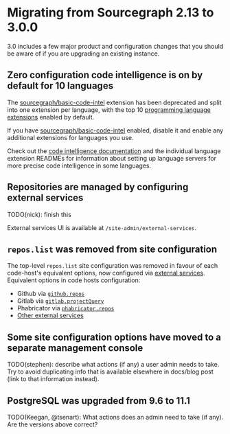 # Migrating from Sourcegraph 2.13 to 3.0.0

3.0 includes a few major product and configuration changes that you should be aware of if you are upgrading an existing instance.

## Zero configuration code intelligence is on by default for 10 languages

The [sourcegraph/basic-code-intel](https://sourcegraph.com/extensions/sourcegraph/basic-code-intel) extension has been deprecated and split into one extension per language, with the top 10 [programming language extensions](https://sourcegraph.com/extensions?query=category%3A"Programming+languages") enabled by default.

If you have [sourcegraph/basic-code-intel](https://sourcegraph.com/extensions/sourcegraph/basic-code-intel) enabled, disable it and enable any additional extensions for languages you use.

Check out the [code intelligence documentation](https://docs.sourcegraph.com/user/code_intelligence) and the individual language extension READMEs for information about setting up language servers for more precise code intelligence in some languages.

## Repositories are managed by configuring external services

TODO(nick): finish this

External services UI is available at `/site-admin/external-services`.

## `repos.list` was removed from site configuration

The top-level `repos.list` site configuration was removed in favour of each code-host's equivalent options, now configured via [external services](#Repositories-are-managed-by-configuring-external-services). Equivalent options in code hosts configuration:
  - Github via [`github.repos`](https://docs.sourcegraph.com/admin/site_config/all#repos-array)
  - Gitlab via [`gitlab.projectQuery`](https://docs.sourcegraph.com/admin/site_config/all#projectquery-array)
  - Phabricator via [`phabricator.repos`](https://docs.sourcegraph.com/admin/site_config/all#phabricator-array)
  - [Other external services](https://docs.sourcegraph.com/admin/repo/add_from_other_external_services)

## Some site configuration options have moved to a separate management console

TODO(stephen): describe what actions (if any) a user admin needs to take. Try to avoid duplicating info that is available elsewhere in docs/blog post (link to that information instead).

## PostgreSQL was upgraded from 9.6 to 11.1

TODO(Keegan, @tsenart): What actions does an admin need to take (if any). Are the versions above correct?
